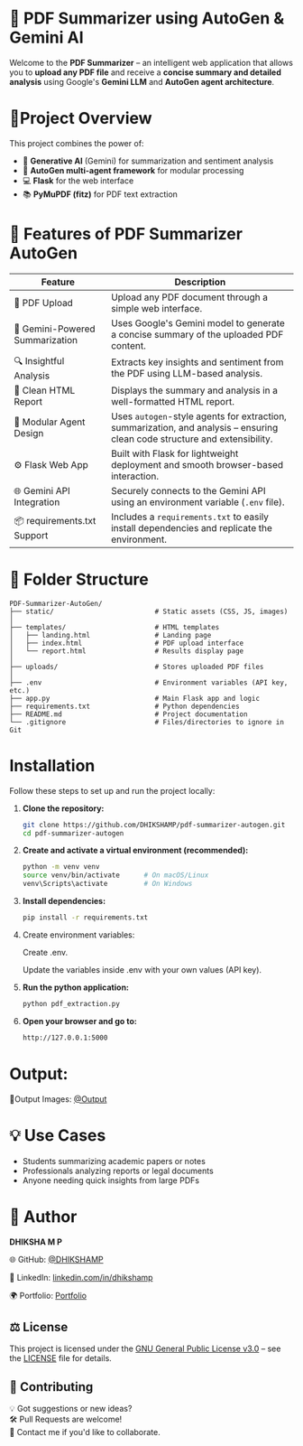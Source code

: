 # 📄 PDF Summarizer using AutoGen & Gemini AI

Welcome to the **PDF Summarizer** – an intelligent web application that allows you to **upload any PDF file** and receive a **concise summary and detailed analysis** using Google's **Gemini LLM** and **AutoGen agent architecture**.

# 📌Project Overview
This project combines the power of:
- 🧠 **Generative AI** (Gemini) for summarization and sentiment analysis
- 🤖 **AutoGen multi-agent framework** for modular processing
- 💻 **Flask** for the web interface
- 📚 **PyMuPDF (fitz)** for PDF text extraction

# 🚀 Features of PDF Summarizer AutoGen

| Feature                      | Description |
|-----------------------------|-------------|
| 📄 PDF Upload               | Upload any PDF document through a simple web interface. |
| 🧠 Gemini-Powered Summarization | Uses Google's Gemini model to generate a concise summary of the uploaded PDF content. |
| 🔍 Insightful Analysis      | Extracts key insights and sentiment from the PDF using LLM-based analysis. |
| 💬 Clean HTML Report        | Displays the summary and analysis in a well-formatted HTML report. |
| 🤖 Modular Agent Design     | Uses `autogen`-style agents for extraction, summarization, and analysis – ensuring clean code structure and extensibility. |
| ⚙️ Flask Web App            | Built with Flask for lightweight deployment and smooth browser-based interaction. |
| 🌐 Gemini API Integration   | Securely connects to the Gemini API using an environment variable (`.env` file). |
| 📦 requirements.txt Support | Includes a `requirements.txt` to easily install dependencies and replicate the environment. |

# 📁 Folder Structure

```
PDF-Summarizer-AutoGen/
├── static/                         # Static assets (CSS, JS, images)
│
├── templates/                      # HTML templates
│   ├── landing.html                # Landing page
│   ├── index.html                  # PDF upload interface
│   └── report.html                 # Results display page
│
├── uploads/                        # Stores uploaded PDF files
│
├── .env                            # Environment variables (API key, etc.)
├── app.py                          # Main Flask app and logic
├── requirements.txt                # Python dependencies
├── README.md                       # Project documentation
└── .gitignore                      # Files/directories to ignore in Git
```
# Installation

Follow these steps to set up and run the project locally:

1. **Clone the repository:**

   ```bash
   git clone https://github.com/DHIKSHAMP/pdf-summarizer-autogen.git
   cd pdf-summarizer-autogen
   ```
2. **Create and activate a virtual environment (recommended):**

   ```bash
   python -m venv venv
   source venv/bin/activate      # On macOS/Linux
   venv\Scripts\activate         # On Windows
   ```
3. **Install dependencies:**

   ```bash
   pip install -r requirements.txt
   ```
4. Create environment variables:

    Create .env.

    Update the variables inside .env with your own values (API key).

5. **Run the python application:**

   ```bash
   python pdf_extraction.py
   ```
6. **Open your browser and go to:**

    ```bash
    http://127.0.0.1:5000
    ```
# Output:

📩Output Images: [@Output](https://github.com/DHIKSHAMP/PDF-Summarizer-AutoGen/tree/main/output)

# 💡 Use Cases

- Students summarizing academic papers or notes
- Professionals analyzing reports or legal documents
- Anyone needing quick insights from large PDFs
# 👤 Author

**DHIKSHA M P**  

🌐 GitHub: [@DHIKSHAMP](https://github.com/DHIKSHAMP)

🔗 LinkedIn: [linkedin.com/in/dhikshamp](https://linkedin.com/in/dhiksha-m-p-095028257)

🌍 Portfolio: [Portfolio](https://sites.google.com/view/dhikshacyber/about)

## ⚖️ License

This project is licensed under the [GNU General Public License v3.0](https://www.gnu.org/licenses/gpl-3.0.en.html) – see the [LICENSE](./LICENSE) file for details.

## 🌟 Contributing

💡 Got suggestions or new ideas?  
🛠️ Pull Requests are welcome!  
📧 Contact me if you'd like to collaborate.


